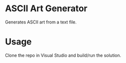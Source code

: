 # ASCII Art Generator

Generates ASCII art from a text file.

# Usage

Clone the repo in Visual Studio and build/run the solution.
